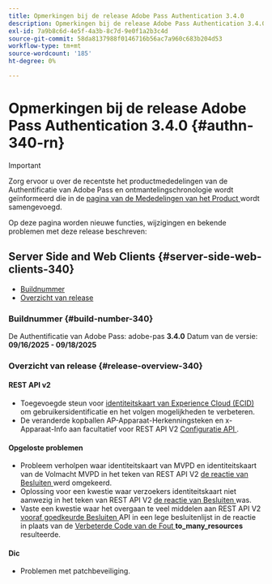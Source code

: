 ```yaml
---
title: Opmerkingen bij de release Adobe Pass Authentication 3.4.0
description: Opmerkingen bij de release Adobe Pass Authentication 3.4.0
exl-id: 7a9b8c6d-4e5f-4a3b-8c7d-9e0f1a2b3c4d
source-git-commit: 58da8137988f0146716b56ac7a960c683b204d53
workflow-type: tm+mt
source-wordcount: '185'
ht-degree: 0%

---
```


# Opmerkingen bij de release Adobe Pass Authentication 3.4.0 {#authn-340-rn}

>[!IMPORTANT]
>
> Zorg ervoor u over de recentste het productmededelingen van de Authentificatie van Adobe Pass en ontmantelingschronologie wordt geïnformeerd die in de [ pagina van de Mededelingen van het Product ](/help/authentication/product-announcements.md) wordt samengevoegd.

Op deze pagina worden nieuwe functies, wijzigingen en bekende problemen met deze release beschreven:

## Server Side and Web Clients {#server-side-web-clients-340}

* [Buildnummer](#build-number-340)
* [Overzicht van release](#release-overview-340)

### Buildnummer {#build-number-340}

De Authentificatie van Adobe Pass: adobe-pas **3.4.0**
Datum van de versie: **09/16/2025 - 09/18/2025**

### Overzicht van release {#release-overview-340}

#### REST API v2

* Toegevoegde steun voor [ identiteitskaart van Experience Cloud (ECID) ](/help/authentication/integration-guide-programmers/rest-apis/rest-api-v2/appendix/headers/rest-api-v2-appendix-headers-ap-visitor-identifier.md) om gebruikersidentificatie en het volgen mogelijkheden te verbeteren.
* De veranderde kopballen AP-Apparaat-Herkenningsteken en x-Apparaat-Info aan facultatief voor REST API V2 [ Configuratie API ](/help/authentication/integration-guide-programmers/rest-apis/rest-api-v2/apis/configuration-apis/rest-api-v2-configuration-apis-retrieve-configuration-for-specific-service-provider.md).

#### Opgeloste problemen

* Probleem verholpen waar identiteitskaart van MVPD en identiteitskaart van de Volmacht MVPD in het teken van REST API V2 [ de reactie van Besluiten ](/help/authentication/integration-guide-programmers/rest-apis/rest-api-v2/apis/decisions-apis/rest-api-v2-decisions-apis-retrieve-authorization-decisions-using-specific-mvpd.md) werd omgekeerd.
* Oplossing voor een kwestie waar verzoekers identiteitskaart niet aanwezig in het teken van REST API V2 [ de reactie van Besluiten ](/help/authentication/integration-guide-programmers/rest-apis/rest-api-v2/apis/decisions-apis/rest-api-v2-decisions-apis-retrieve-authorization-decisions-using-specific-mvpd.md) was.
* Vaste een kwestie waar het overgaan te veel middelen aan REST API V2 [ vooraf goedkeurde Besluiten ](/help/authentication/integration-guide-programmers/rest-apis/rest-api-v2/apis/decisions-apis/rest-api-v2-decisions-apis-retrieve-preauthorization-decisions-using-specific-mvpd.md) API in een lege besluitenlijst in de reactie in plaats van de [ Verbeterde Code van de Fout ](/help/authentication/integration-guide-programmers/features-standard/error-reporting/enhanced-error-codes.md) **to_many_resources** resulteerde.

#### Dic

* Problemen met patchbeveiliging.